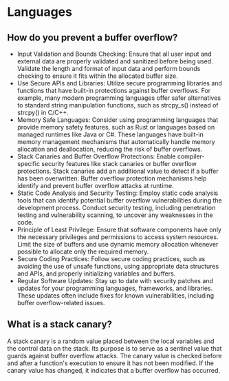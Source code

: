 # Languages


## How do you prevent a buffer overflow?
- Input Validation and Bounds Checking: Ensure that all user input and external data are properly validated and sanitized before being used. Validate the length and format of input data and perform bounds checking to ensure it fits within the allocated buffer size.
- Use Secure APIs and Libraries: Utilize secure programming libraries and functions that have built-in protections against buffer overflows. For example, many modern programming languages offer safer alternatives to standard string manipulation functions, such as strcpy_s() instead of strcpy() in C/C++.
- Memory Safe Languages: Consider using programming languages that provide memory safety features, such as Rust or languages based on managed runtimes like Java or C#. These languages have built-in memory management mechanisms that automatically handle memory allocation and deallocation, reducing the risk of buffer overflows.
- Stack Canaries and Buffer Overflow Protections: Enable compiler-specific security features like stack canaries or buffer overflow protections. Stack canaries add an additional value to detect if a buffer has been overwritten. Buffer overflow protection mechanisms help identify and prevent buffer overflow attacks at runtime.
- Static Code Analysis and Security Testing: Employ static code analysis tools that can identify potential buffer overflow vulnerabilities during the development process. Conduct security testing, including penetration testing and vulnerability scanning, to uncover any weaknesses in the code.
- Principle of Least Privilege: Ensure that software components have only the necessary privileges and permissions to access system resources. Limit the size of buffers and use dynamic memory allocation whenever possible to allocate only the required memory.
- Secure Coding Practices: Follow secure coding practices, such as avoiding the use of unsafe functions, using appropriate data structures and APIs, and properly initializing variables and buffers.
- Regular Software Updates: Stay up to date with security patches and updates for your programming languages, frameworks, and libraries. These updates often include fixes for known vulnerabilities, including buffer overflow-related issues.

## What is a stack canary?

A stack canary is a random value placed between the local variables and the control data on the stack. Its purpose is to serve as a sentinel value that guards against buffer overflow attacks. The canary value is checked before and after a function's execution to ensure it has not been modified. If the canary value has changed, it indicates that a buffer overflow has occurred.


